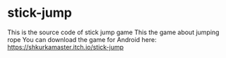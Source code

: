 # stick-jump
This is the source code of stick jump game
This the game about jumping rope
You can download the game for Android here: https://shkurkamaster.itch.io/stick-jump
